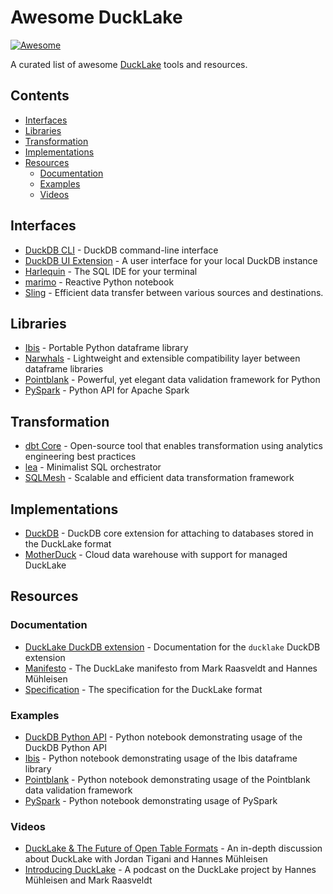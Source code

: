 # Awesome DuckLake

[![Awesome](https://awesome.re/badge.svg)](https://awesome.re)

A curated list of awesome [DuckLake](https://ducklake.select/) tools and
resources.

## Contents

- [Interfaces](#interfaces)
- [Libraries](#libraries)
- [Transformation](#transformation)
- [Implementations](#implementations)
- [Resources](#resources)
  - [Documentation](#documentation)
  - [Examples](#examples)
  - [Videos](#videos)

## Interfaces

- [DuckDB CLI](https://duckdb.org/docs/stable/clients/cli/overview.html) -
  DuckDB command-line interface
- [DuckDB UI Extension](https://duckdb.org/docs/stable/core_extensions/ui.html) -
  A user interface for your local DuckDB instance
- [Harlequin](https://harlequin.sh/) - The SQL IDE for your terminal
- [marimo](https://marimo.io/) - Reactive Python notebook
- [Sling](https://docs.slingdata.io/) - Efficient data transfer between various
  sources and destinations.

## Libraries

- [Ibis](https://ibis-project.org/) - Portable Python dataframe library
- [Narwhals](https://narwhals-dev.github.io/narwhals/) - Lightweight and
  extensible compatibility layer between dataframe libraries
- [Pointblank](https://posit-dev.github.io/pointblank/) - Powerful, yet elegant
  data validation framework for Python
- [PySpark](https://spark.apache.org/docs/latest/api/python/index.html) - Python
  API for Apache Spark

## Transformation

- [dbt Core](https://docs.getdbt.com/docs/core/connect-data-platform/duckdb-setup) -
  Open-source tool that enables transformation using analytics engineering best
  practices
- [lea](https://github.com/carbonfact/lea) - Minimalist SQL orchestrator
- [SQLMesh](https://www.tobikodata.com/sqlmesh) - Scalable and efficient data
  transformation framework

## Implementations

- [DuckDB](https://duckdb.org/docs/stable/core_extensions/ducklake) - DuckDB
  core extension for attaching to databases stored in the DuckLake format
- [MotherDuck](https://motherduck.com/blog/announcing-ducklake-support-motherduck-preview/) -
  Cloud data warehouse with support for managed DuckLake

## Resources

### Documentation

- [DuckLake DuckDB extension](https://ducklake.select/docs/stable/duckdb/introduction.html) -
  Documentation for the `ducklake` DuckDB extension
- [Manifesto](https://ducklake.select/manifesto/) - The DuckLake manifesto from
  Mark Raasveldt and Hannes Mühleisen
- [Specification](https://ducklake.select/docs/stable/specification/introduction.html) -
  The specification for the DuckLake format

### Examples

- [DuckDB Python API](https://github.com/esadek/ducklake-examples/blob/main/examples/duckdb.ipynb) -
  Python notebook demonstrating usage of the DuckDB Python API
- [Ibis](https://github.com/esadek/ducklake-examples/blob/main/examples/ibis.ipynb) -
  Python notebook demonstrating usage of the Ibis dataframe library
- [Pointblank](https://github.com/esadek/ducklake-examples/blob/main/examples/pointblank.ipynb) -
  Python notebook demonstrating usage of the Pointblank data validation
  framework
- [PySpark](https://github.com/esadek/ducklake-examples/blob/main/examples/pyspark.ipynb) -
  Python notebook demonstrating usage of PySpark

### Videos

- [DuckLake & The Future of Open Table Formats](https://www.youtube.com/watch?v=yn07s-_PgrI) -
  An in-depth discussion about DuckLake with Jordan Tigani and Hannes Mühleisen
- [Introducing DuckLake](https://www.youtube.com/watch?v=zeonmOO9jm4) - A
  podcast on the DuckLake project by Hannes Mühleisen and Mark Raasveldt

